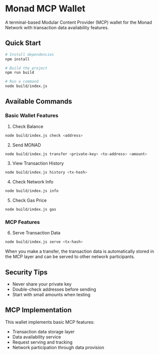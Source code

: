 # Monad MCP Wallet

A terminal-based Modular Content Provider (MCP) wallet for the Monad Network with transaction data availability features.

## Quick Start

```bash
# Install dependencies
npm install

# Build the project
npm run build

# Run a command
node build/index.js
```

## Available Commands

### Basic Wallet Features
1. Check Balance
```bash
node build/index.js check <address>
```

2. Send MONAD
```bash
node build/index.js transfer <private-key> <to-address> <amount>
```

3. View Transaction History
```bash
node build/index.js history <tx-hash>
```

4. Check Network Info
```bash
node build/index.js info
```

5. Check Gas Price
```bash
node build/index.js gas
```

### MCP Features
6. Serve Transaction Data
```bash
node build/index.js serve <tx-hash>
```
When you make a transfer, the transaction data is automatically stored in the MCP layer and can be served to other network participants.

## Security Tips
- Never share your private key
- Double-check addresses before sending
- Start with small amounts when testing

## MCP Implementation
This wallet implements basic MCP features:
- Transaction data storage layer
- Data availability service
- Request serving and tracking
- Network participation through data provision 